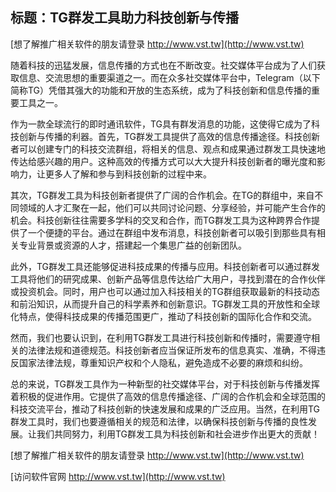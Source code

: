 ## **标题：TG群发工具助力科技创新与传播**

[想了解推广相关软件的朋友请登录 http://www.vst.tw](http://www.vst.tw)

随着科技的迅猛发展，信息传播的方式也在不断改变。社交媒体平台成为了人们获取信息、交流思想的重要渠道之一。而在众多社交媒体平台中，Telegram（以下简称TG）凭借其强大的功能和开放的生态系统，成为了科技创新和信息传播的重要工具之一。

作为一款全球流行的即时通讯软件，TG具有群发消息的功能，这使得它成为了科技创新与传播的利器。首先，TG群发工具提供了高效的信息传播途径。科技创新者可以创建专门的科技交流群组，将相关的信息、观点和成果通过群发工具快速地传达给感兴趣的用户。这种高效的传播方式可以大大提升科技创新者的曝光度和影响力，让更多人了解和参与到科技创新的过程中来。

其次，TG群发工具为科技创新者提供了广阔的合作机会。在TG的群组中，来自不同领域的人才汇聚在一起，他们可以共同讨论问题、分享经验，并可能产生合作的机会。科技创新往往需要多学科的交叉和合作，而TG群发工具为这种跨界合作提供了一个便捷的平台。通过在群组中发布消息，科技创新者可以吸引到那些具有相关专业背景或资源的人才，搭建起一个集思广益的创新团队。

此外，TG群发工具还能够促进科技成果的传播与应用。科技创新者可以通过群发工具将他们的研究成果、创新产品等信息传达给广大用户，寻找到潜在的合作伙伴或投资机会。同时，用户也可以通过加入科技相关的TG群组获取最新的科技动态和前沿知识，从而提升自己的科学素养和创新意识。TG群发工具的开放性和全球化特点，使得科技成果的传播范围更广，推动了科技创新的国际化合作和交流。

然而，我们也要认识到，在利用TG群发工具进行科技创新和传播时，需要遵守相关的法律法规和道德规范。科技创新者应当保证所发布的信息真实、准确，不得违反国家法律法规，尊重知识产权和个人隐私，避免造成不必要的麻烦和纠纷。

总的来说，TG群发工具作为一种新型的社交媒体平台，对于科技创新与传播发挥着积极的促进作用。它提供了高效的信息传播途径、广阔的合作机会和全球范围的科技交流平台，推动了科技创新的快速发展和成果的广泛应用。当然，在利用TG群发工具时，我们也要遵循相关的规范和法律，以确保科技创新与传播的良性发展。让我们共同努力，利用TG群发工具为科技创新和社会进步作出更大的贡献！

[想了解推广相关软件的朋友请登录 http://www.vst.tw](http://www.vst.tw)


[访问软件官网 http://www.vst.tw](http://www.vst.tw)
